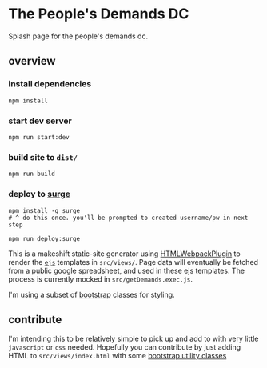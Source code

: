 # The People's Demands DC

Splash page for the people's demands dc.

## overview

### install dependencies

```
npm install
```

### start dev server

```
npm run start:dev
```

### build site to `dist/`

```
npm run build
```

### deploy to [surge](surge.sh)

```
npm install -g surge
# ^ do this once. you'll be prompted to created username/pw in next step

npm run deploy:surge
```

This is a makeshift static-site generator using [HTMLWebpackPlugin](https://github.com/jantimon/html-webpack-plugin) to render the [`ejs`](https://ejs.co/) templates in `src/views/`. Page data will eventually be fetched from a public google spreadsheet, and used in these ejs templates. The process is currently mocked in `src/getDemands.exec.js`.

I'm using a subset of [bootstrap](https://getbootstrap.com/docs/4.0/getting-started/webpack/) classes for styling.

## contribute

I'm intending this to be relatively simple to pick up and add to with very little `javascript` or `css` needed. Hopefully you can contribute by just adding HTML to `src/views/index.html` with some [bootstrap utility classes](https://getbootstrap.com/docs/4.4/utilities/borders/)
